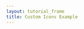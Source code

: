```yaml
---
layout: tutorial_frame
title: Custom Icons Example
---
```

<script type="module">
	import {Map, TileLayer, Marker, Icon} from 'leaflet';
	const map = new Map('map').setView([51.5, -0.09], 13);

	new TileLayer('https://tile.openstreetmap.org/{z}/{x}/{y}.png', {
		attribution: '&copy; <a href="https://www.openstreetmap.org/copyright">OpenStreetMap</a> contributors'
	}).addTo(map);

	const LeafIcon = Icon.extend({
		options: {
			shadowUrl: 'leaf-shadow.png',
			iconSize:     [38, 95],
			shadowSize:   [50, 64],
			iconAnchor:   [22, 94],
			shadowAnchor: [4, 62],
			popupAnchor:  [-3, -76]
		}
	});

	const greenIcon = new LeafIcon({iconUrl: 'leaf-green.png'});
	const redIcon = new LeafIcon({iconUrl: 'leaf-red.png'});
	const orangeIcon = new LeafIcon({iconUrl: 'leaf-orange.png'});

	const mGreen = new Marker([51.5, -0.09], {icon: greenIcon}).bindPopup('I am a green leaf.').addTo(map);
	const mRed = new Marker([51.495, -0.083], {icon: redIcon}).bindPopup('I am a red leaf.').addTo(map);
	const mOrange = new Marker([51.49, -0.1], {icon: orangeIcon}).bindPopup('I am an orange leaf.').addTo(map);
</script>
